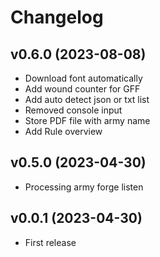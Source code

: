 # Changelog

## v0.6.0 (2023-08-08)

- Download font automatically
- Add wound counter for GFF
- Add auto detect json or txt list
- Removed console input
- Store PDF file with army name
- Add Rule overview

## v0.5.0 (2023-04-30)

- Processing army forge listen

## v0.0.1 (2023-04-30)

- First release
